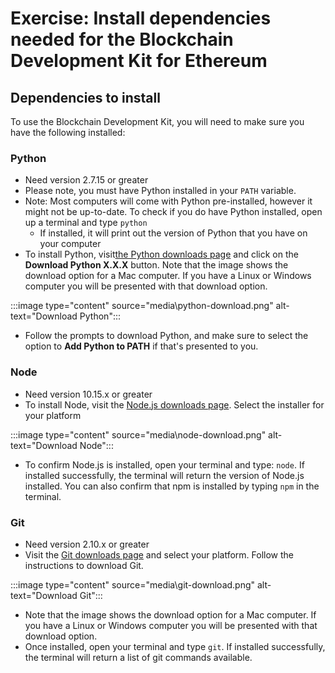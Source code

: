 # Exercise: Install dependencies needed for the Blockchain Development Kit for Ethereum

## Dependencies to install

To use the Blockchain Development Kit, you will need to make sure you have the following installed:

### Python

- Need version 2.7.15 or greater
- Please note, you must have Python installed in your `PATH` variable.
- Note: Most computers will come with Python pre-installed, however it might not be up-to-date. To check if you do have Python installed, open up a terminal and type `python`
  - If installed, it will print out the version of Python that you have on your computer
- To install Python, visit[the Python downloads page](https://www.python.org/downloads/) and click on the **Download Python X.X.X** button. Note that the image shows the download option for a Mac computer. If you have a Linux or Windows computer you will be presented with that download option.

:::image type="content" source="media\python-download.png" alt-text="Download Python":::

- Follow the prompts to download Python, and make sure to select the option to **Add Python to PATH** if that's presented to you.

### Node

- Need version 10.15.x or greater
- To install Node, visit the [Node.js downloads page](https://nodejs.org/download/). Select the installer for your platform

:::image type="content" source="media\node-download.png" alt-text="Download Node":::

- To confirm Node.js is installed, open your terminal and type: `node`. If installed successfully, the terminal will return the version of Node.js installed. You can also confirm that npm is installed by typing `npm` in the terminal.

### Git

- Need version 2.10.x or greater
- Visit the [Git downloads page](https://git-scm.com/downloads) and select your platform. Follow the instructions to download Git.

:::image type="content" source="media\git-download.png" alt-text="Download Git":::

- Note that the image shows the download option for a Mac computer. If you have a Linux or Windows computer you will be presented with that download option.
- Once installed, open your terminal and type `git`. If installed successfully, the terminal will return a list of git commands available.